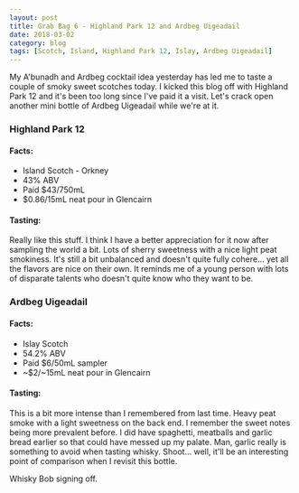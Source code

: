 ```yaml
---
layout: post
title: Grab Bag 6 - Highland Park 12 and Ardbeg Uigeadail
date: 2018-03-02
category: blog
tags: [Scotch, Island, Highland Park 12, Islay, Ardbeg Uigeadail]
---
```


My A'bunadh and Ardbeg cocktail idea yesterday has led me to taste a couple of smoky sweet scotches today. I kicked this blog off with Highland Park 12 and it's been too long since I've paid it a visit. Let's crack open another mini bottle of Ardbeg Uigeadail while we're at it.

### Highland Park 12

#### Facts:

* Island Scotch - Orkney
* 43% ABV
* Paid $43/750mL
* $0.86/15mL neat pour in Glencairn

#### Tasting:

Really like this stuff. I think I have a better appreciation for it now after sampling the world a bit. Lots of sherry sweetness with a nice light peat smokiness. It's still a bit unbalanced and doesn't quite fully cohere... yet all the flavors are nice on their own. It reminds me of a young person with lots of disparate talents who doesn't quite know who they want to be.

### Ardbeg Uigeadail

#### Facts:

* Islay Scotch
* 54.2% ABV
* Paid $6/50mL sampler
* ~$2/~15mL neat pour in Glencairn

#### Tasting:

This is a bit more intense than I remembered from last time. Heavy peat smoke with a light sweetness on the back end. I remember the sweet notes being more prevalent before. I did have spaghetti, meatballs and garlic bread earlier so that could have messed up my palate. Man, garlic really is something to avoid when tasting whisky. Shoot... well, it'll be an interesting point of comparison when I revisit this bottle.

Whisky Bob signing off.
